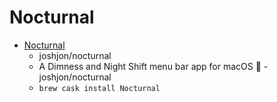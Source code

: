 # Nocturnal
- [Nocturnal](https://github.com/joshjon/nocturnal)
  -  joshjon/nocturnal
  - A Dimness and Night Shift menu bar app for macOS 🌙 - joshjon/nocturnal
  - `brew cask install Nocturnal`
